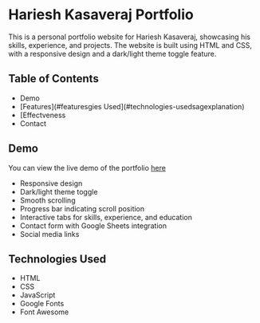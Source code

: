 # Hariesh Kasaveraj Portfolio

This is a personal portfolio website for Hariesh Kasaveraj, showcasing his skills, experience, and projects. The website is built using HTML and CSS, with a responsive design and a dark/light theme toggle feature.

## Table of Contents
- Demo
- [Features](#featuresgies Used](#technologies-usedsagexplanation)
- [Effectveness
- Contact

## Demo
You can view the live demo of the portfolio [here](https://dashing-boba-7a4df2.netlify.app/)
- Responsive design
- Dark/light theme toggle
- Smooth scrolling
- Progress bar indicating scroll position
- Interactive tabs for skills, experience, and education
- Contact form with Google Sheets integration
- Social media links

## Technologies Used
- HTML
- CSS
- JavaScript
- Google Fonts
- Font Awesome

